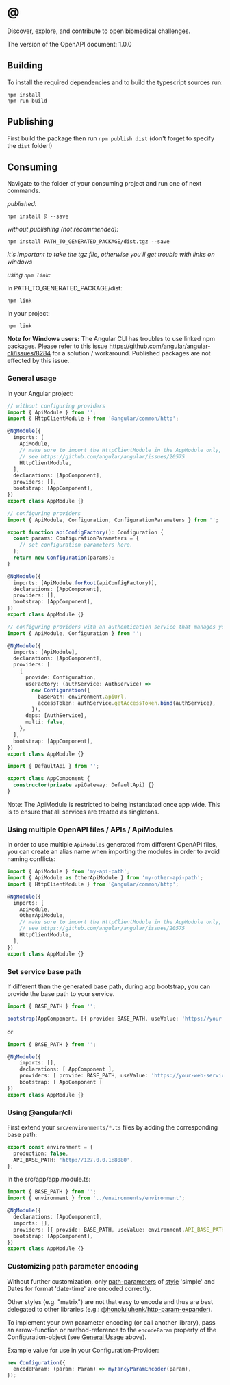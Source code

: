 # @

Discover, explore, and contribute to open biomedical challenges.

The version of the OpenAPI document: 1.0.0

## Building

To install the required dependencies and to build the typescript sources run:

```console
npm install
npm run build
```

## Publishing

First build the package then run `npm publish dist` (don't forget to specify the `dist` folder!)

## Consuming

Navigate to the folder of your consuming project and run one of next commands.

_published:_

```console
npm install @ --save
```

_without publishing (not recommended):_

```console
npm install PATH_TO_GENERATED_PACKAGE/dist.tgz --save
```

_It's important to take the tgz file, otherwise you'll get trouble with links on windows_

_using `npm link`:_

In PATH_TO_GENERATED_PACKAGE/dist:

```console
npm link
```

In your project:

```console
npm link
```

**Note for Windows users:** The Angular CLI has troubles to use linked npm packages.
Please refer to this issue <https://github.com/angular/angular-cli/issues/8284> for a solution / workaround.
Published packages are not effected by this issue.

### General usage

In your Angular project:

```typescript
// without configuring providers
import { ApiModule } from '';
import { HttpClientModule } from '@angular/common/http';

@NgModule({
  imports: [
    ApiModule,
    // make sure to import the HttpClientModule in the AppModule only,
    // see https://github.com/angular/angular/issues/20575
    HttpClientModule,
  ],
  declarations: [AppComponent],
  providers: [],
  bootstrap: [AppComponent],
})
export class AppModule {}
```

```typescript
// configuring providers
import { ApiModule, Configuration, ConfigurationParameters } from '';

export function apiConfigFactory(): Configuration {
  const params: ConfigurationParameters = {
    // set configuration parameters here.
  };
  return new Configuration(params);
}

@NgModule({
  imports: [ApiModule.forRoot(apiConfigFactory)],
  declarations: [AppComponent],
  providers: [],
  bootstrap: [AppComponent],
})
export class AppModule {}
```

```typescript
// configuring providers with an authentication service that manages your access tokens
import { ApiModule, Configuration } from '';

@NgModule({
  imports: [ApiModule],
  declarations: [AppComponent],
  providers: [
    {
      provide: Configuration,
      useFactory: (authService: AuthService) =>
        new Configuration({
          basePath: environment.apiUrl,
          accessToken: authService.getAccessToken.bind(authService),
        }),
      deps: [AuthService],
      multi: false,
    },
  ],
  bootstrap: [AppComponent],
})
export class AppModule {}
```

```typescript
import { DefaultApi } from '';

export class AppComponent {
  constructor(private apiGateway: DefaultApi) {}
}
```

Note: The ApiModule is restricted to being instantiated once app wide.
This is to ensure that all services are treated as singletons.

### Using multiple OpenAPI files / APIs / ApiModules

In order to use multiple `ApiModules` generated from different OpenAPI files,
you can create an alias name when importing the modules
in order to avoid naming conflicts:

```typescript
import { ApiModule } from 'my-api-path';
import { ApiModule as OtherApiModule } from 'my-other-api-path';
import { HttpClientModule } from '@angular/common/http';

@NgModule({
  imports: [
    ApiModule,
    OtherApiModule,
    // make sure to import the HttpClientModule in the AppModule only,
    // see https://github.com/angular/angular/issues/20575
    HttpClientModule,
  ],
})
export class AppModule {}
```

### Set service base path

If different than the generated base path, during app bootstrap, you can provide the base path to your service.

```typescript
import { BASE_PATH } from '';

bootstrap(AppComponent, [{ provide: BASE_PATH, useValue: 'https://your-web-service.com' }]);
```

or

```typescript
import { BASE_PATH } from '';

@NgModule({
    imports: [],
    declarations: [ AppComponent ],
    providers: [ provide: BASE_PATH, useValue: 'https://your-web-service.com' ],
    bootstrap: [ AppComponent ]
})
export class AppModule {}
```

### Using @angular/cli

First extend your `src/environments/*.ts` files by adding the corresponding base path:

```typescript
export const environment = {
  production: false,
  API_BASE_PATH: 'http://127.0.0.1:8080',
};
```

In the src/app/app.module.ts:

```typescript
import { BASE_PATH } from '';
import { environment } from '../environments/environment';

@NgModule({
  declarations: [AppComponent],
  imports: [],
  providers: [{ provide: BASE_PATH, useValue: environment.API_BASE_PATH }],
  bootstrap: [AppComponent],
})
export class AppModule {}
```

### Customizing path parameter encoding

Without further customization, only [path-parameters][parameter-locations-url] of [style][style-values-url] 'simple'
and Dates for format 'date-time' are encoded correctly.

Other styles (e.g. "matrix") are not that easy to encode
and thus are best delegated to other libraries (e.g.: [@honoluluhenk/http-param-expander]).

To implement your own parameter encoding (or call another library),
pass an arrow-function or method-reference to the `encodeParam` property of the Configuration-object
(see [General Usage](#general-usage) above).

Example value for use in your Configuration-Provider:

```typescript
new Configuration({
  encodeParam: (param: Param) => myFancyParamEncoder(param),
});
```

[parameter-locations-url]: https://github.com/OAI/OpenAPI-Specification/blob/main/versions/3.1.0.md#parameter-locations
[style-values-url]: https://github.com/OAI/OpenAPI-Specification/blob/main/versions/3.1.0.md#style-values
[@honoluluhenk/http-param-expander]: https://www.npmjs.com/package/@honoluluhenk/http-param-expander
